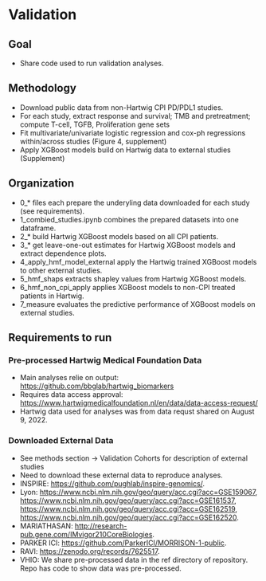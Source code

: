 # Validation

## Goal
* Share code used to run validation analyses.

## Methodology
* Download public data from non-Hartwig CPI PD/PDL1 studies.
* For each study, extract response and survival; TMB and pretreatment; compute T-cell, TGFB, Proliferation gene sets 
* Fit multivariate/univariate logistic regression and cox-ph regressions within/across studies (Figure 4, supplement)
* Apply XGBoost models build on Hartwig data to external studies (Supplement)

## Organization
* 0_* files each prepare the underyling data downloaded for each study (see requirements).   
* 1_combied_studies.ipynb combines the prepared datasets into one dataframe. 
* 2_* build Hartwig XGBoost models based on all CPI patients.
* 3_* get leave-one-out estimates for Hartwig XGBoost models and extract dependence plots.  
* 4_apply_hmf_model_external apply the Hartwig trained XGBoost models to other external studies.
* 5_hmf_shaps extracts shapley values from Hartwig XGBoost models.
* 6_hmf_non_cpi_apply applies XGBoost models to non-CPI treated patients in Hartwig. 
* 7_measure evaluates the predictive performance of XGBoost models on external studies. 

## Requirements to run

### Pre-processed Hartwig Medical Foundation Data
* Main analyses relie on output: https://github.com/bbglab/hartwig_biomarkers
* Requires data access approval: https://www.hartwigmedicalfoundation.nl/en/data/data-access-request/ 
* Hartwig data used for analyses was from data requst shared on August 9, 2022.

### Downloaded External Data
* See methods section -> Validation Cohorts for description of external studies
* Need to download these external data to reproduce analyses. 
* INSPIRE: https://github.com/pughlab/inspire-genomics/.
* Lyon: https://www.ncbi.nlm.nih.gov/geo/query/acc.cgi?acc=GSE159067,
        https://www.ncbi.nlm.nih.gov/geo/query/acc.cgi?acc=GSE161537,
        https://www.ncbi.nlm.nih.gov/geo/query/acc.cgi?acc=GSE162519,
        https://www.ncbi.nlm.nih.gov/geo/query/acc.cgi?acc=GSE162520.
* MARIATHASAN: http://research-pub.gene.com/IMvigor210CoreBiologies.
* PARKER ICI: https://github.com/ParkerICI/MORRISON-1-public.
* RAVI: https://zenodo.org/records/7625517.
* VHIO: We share pre-processed data in the ref directory of repository. Repo has code to show data was pre-processed. 
